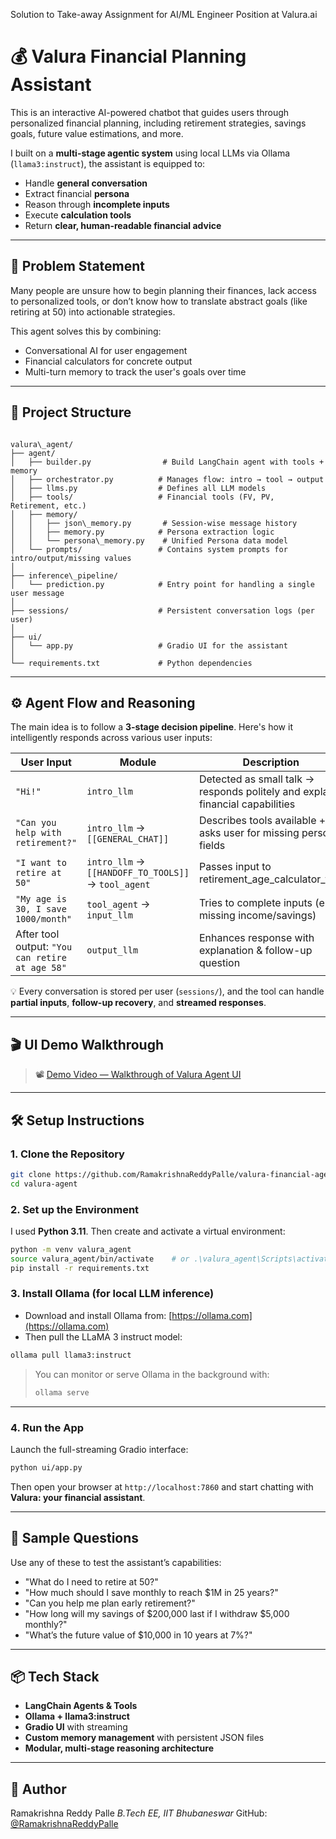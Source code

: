 Solution to Take-away Assignment for AI/ML Engineer Position at Valura.ai

# 💰 **Valura Financial Planning Assistant**

This is an interactive AI-powered chatbot that guides users through personalized financial planning, including retirement strategies, savings goals, future value estimations, and more.

I built on a **multi-stage agentic system** using local LLMs via Ollama (`llama3:instruct`), the assistant is equipped to:
- Handle **general conversation**
- Extract financial **persona**
- Reason through **incomplete inputs**
- Execute **calculation tools**
- Return **clear, human-readable financial advice**

---

## 🚩 **Problem Statement**

Many people are unsure how to begin planning their finances, lack access to personalized tools, or don’t know how to translate abstract goals (like retiring at 50) into actionable strategies.

This agent solves this by combining:
- Conversational AI for user engagement
- Financial calculators for concrete output
- Multi-turn memory to track the user's goals over time

---

## 🧠 **Project Structure**

```

valura\_agent/
├── agent/
│   ├── builder.py                # Build LangChain agent with tools + memory
│   ├── orchestrator.py          # Manages flow: intro → tool → output
│   ├── llms.py                  # Defines all LLM models
│   ├── tools/                   # Financial tools (FV, PV, Retirement, etc.)
│   ├── memory/
│   │   ├── json\_memory.py       # Session-wise message history
│   │   ├── memory.py            # Persona extraction logic
│   │   └── persona\_memory.py    # Unified Persona data model
│   └── prompts/                 # Contains system prompts for intro/output/missing values
│
├── inference\_pipeline/
│   └── prediction.py            # Entry point for handling a single user message
│
├── sessions/                    # Persistent conversation logs (per user)
│
├── ui/
│   └── app.py                   # Gradio UI for the assistant
│
└── requirements.txt             # Python dependencies

```

---

## ⚙️ **Agent Flow and Reasoning**

The main idea is to follow a **3-stage decision pipeline**. Here's how it intelligently responds across various user inputs:

| User Input | Module | Description |
|------------|--------|-------------|
| `"Hi!"` | `intro_llm` | Detected as small talk → responds politely and explains financial capabilities |
| `"Can you help with retirement?"` | `intro_llm` → `[[GENERAL_CHAT]]` | Describes tools available + asks user for missing persona fields |
| `"I want to retire at 50"` | `intro_llm` → `[[HANDOFF_TO_TOOLS]]` → `tool_agent` | Passes input to retirement_age_calculator_tool |
| `"My age is 30, I save 1000/month"` | `tool_agent` → `input_llm` | Tries to complete inputs (e.g., missing income/savings) |
| After tool output: `"You can retire at age 58"` | `output_llm` | Enhances response with explanation & follow-up question |

💡 Every conversation is stored per user (`sessions/`), and the tool can handle **partial inputs**, **follow-up recovery**, and **streamed responses**.

---

## 🎬 **UI Demo Walkthrough**

> 📽️ [Demo Video — Walkthrough of Valura Agent UI](https://your-demo-link.com)

---

## 🛠️ **Setup Instructions**

### 1. Clone the Repository

```bash
git clone https://github.com/RamakrishnaReddyPalle/valura-financial-agent-ram.git
cd valura-agent
````

### 2. Set up the Environment

I used **Python 3.11**. Then create and activate a virtual environment:

```bash
python -m venv valura_agent
source valura_agent/bin/activate    # or .\valura_agent\Scripts\activate on Windows
pip install -r requirements.txt
```

### 3. Install Ollama (for local LLM inference)

* Download and install Ollama from: [https://ollama.com](https://ollama.com)
* Then pull the LLaMA 3 instruct model:

```bash
ollama pull llama3:instruct
```

> You can monitor or serve Ollama in the background with:
>
> ```bash
> ollama serve
> ```

---

### 4. Run the App

Launch the full-streaming Gradio interface:

```bash
python ui/app.py
```

Then open your browser at `http://localhost:7860` and start chatting with **Valura: your financial assistant**.

---

## 🧾 **Sample Questions**

Use any of these to test the assistant’s capabilities:

* "What do I need to retire at 50?"
* "How much should I save monthly to reach \$1M in 25 years?"
* "Can you help me plan early retirement?"
* "How long will my savings of \$200,000 last if I withdraw \$5,000 monthly?"
* "What’s the future value of \$10,000 in 10 years at 7%?"

---

## 📦 **Tech Stack**

* **LangChain Agents & Tools**
* **Ollama + llama3\:instruct**
* **Gradio UI** with streaming
* **Custom memory management** with persistent JSON files
* **Modular, multi-stage reasoning architecture**

---

## 🧠 **Author**

Ramakrishna Reddy Palle
*B.Tech EE, IIT Bhubaneswar*
GitHub: [@RamakrishnaReddyPalle](https://github.com/RamakrishnaReddyPalle)



